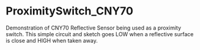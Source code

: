 # ProximitySwitch_CNY70
Demonstration of CNY70 Reflective Sensor being used as a proximity switch.  This simple circuit and sketch goes LOW when a reflective surface is close and HIGH when taken away.
